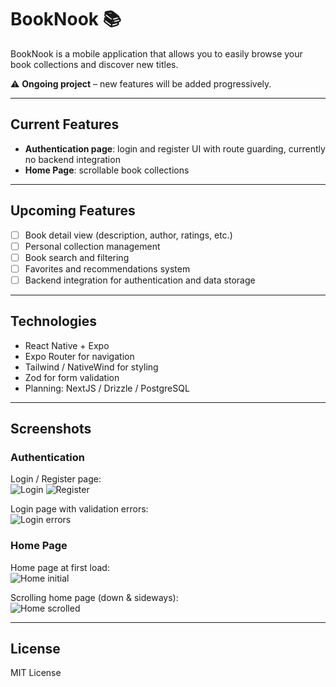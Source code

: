 # BookNook 📚

BookNook is a mobile application that allows you to easily browse your book collections and discover new titles.

⚠️ **Ongoing project** – new features will be added progressively.

---

## Current Features

- **Authentication page**: login and register UI with route guarding, currently no backend integration
- **Home Page**: scrollable book collections

---

## Upcoming Features

- [ ] Book detail view (description, author, ratings, etc.)
- [ ] Personal collection management
- [ ] Book search and filtering
- [ ] Favorites and recommendations system
- [ ] Backend integration for authentication and data storage

---

## Technologies

- React Native + Expo
- Expo Router for navigation
- Tailwind / NativeWind for styling
- Zod for form validation
- Planning: NextJS / Drizzle / PostgreSQL

---

## Screenshots

### Authentication

Login / Register page:  
![Login](assets/screenshots/login.png)
![Register](assets/screenshots/register.png)

Login page with validation errors:  
![Login errors](assets/screenshots/login-errors.png)

### Home Page

Home page at first load:  
![Home initial](assets/screenshots/home-initial.png)

Scrolling home page (down & sideways):  
![Home scrolled](assets/screenshots/home-scrolled.png)

---

## License

MIT License
